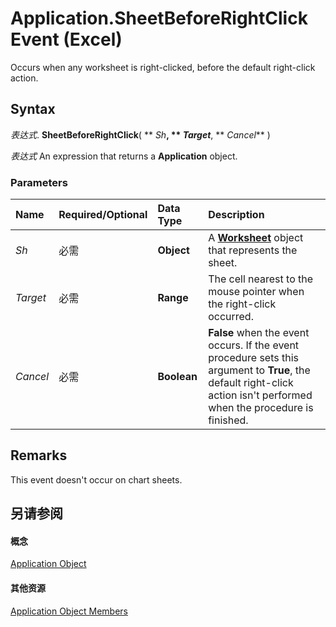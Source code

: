 
# Application.SheetBeforeRightClick Event (Excel)

Occurs when any worksheet is right-clicked, before the default right-click action.


## Syntax

 _表达式_. **SheetBeforeRightClick**( ** _Sh_**, ** _Target_**, ** _Cancel_** )

 _表达式_ An expression that returns a **Application** object.


### Parameters



|**Name**|**Required/Optional**|**Data Type**|**Description**|
|:-----|:-----|:-----|:-----|
| _Sh_|必需|**Object**|A  **[Worksheet](182b705e-854a-81cc-a4b0-59b942de55ae.md)** object that represents the sheet.|
| _Target_|必需|**Range**|The cell nearest to the mouse pointer when the right-click occurred.|
| _Cancel_|必需|**Boolean**|**False** when the event occurs. If the event procedure sets this argument to **True**, the default right-click action isn't performed when the procedure is finished.|

## Remarks

This event doesn't occur on chart sheets.


## 另请参阅


#### 概念


[Application Object](19b73597-5cf9-4f56-8227-b5211f657f6f.md)
#### 其他资源


[Application Object Members](http://msdn.microsoft.com/library/4cb9ca42-8d07-cc9c-2d80-4eb9a5921e1e%28Office.15%29.aspx)